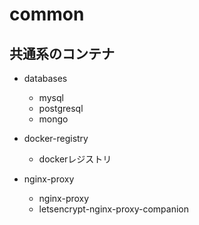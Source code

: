# common

## 共通系のコンテナ

* databases
  - mysql
  - postgresql
  - mongo

* docker-registry

  - dockerレジストリ

* nginx-proxy

  - nginx-proxy
  - letsencrypt-nginx-proxy-companion